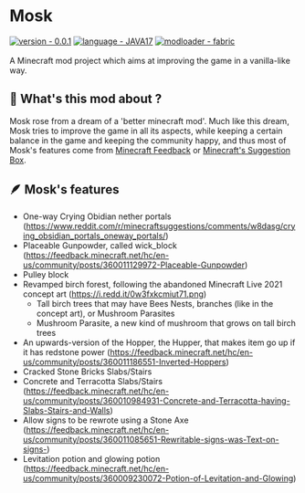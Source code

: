 # Mosk
[![version - 0.0.1](https://img.shields.io/badge/version-0.0.1-blue)]()
[![language - JAVA17](https://img.shields.io/badge/language-JAVA17-orange)]()
[![modloader - fabric](https://img.shields.io/badge/modloader-fabric-informational)]()\
&nbsp;\
A Minecraft mod project which aims at improving the game in a vanilla-like way.

## 🤔 What's this mod about ?
Mosk rose from a dream of a 'better minecraft mod'. Much like this dream, Mosk tries to improve the game in all its aspects, while keeping a certain balance in the game and keeping the community happy, and thus most of Mosk's features come from [Minecraft Feedback](https://feedback.minecraft.net/hc/en-us) or [Minecraft's Suggestion Box](https://www.reddit.com/r/minecraftsuggestions/).

## 🪶 Mosk's features
- One-way Crying Obidian nether portals (https://www.reddit.com/r/minecraftsuggestions/comments/w8dasg/crying_obsidian_portals_oneway_portals/)
- Placeable Gunpowder, called wick_block (https://feedback.minecraft.net/hc/en-us/community/posts/360011129972-Placeable-Gunpowder)
- Pulley block
- Revamped birch forest, following the abandoned Minecraft Live 2021 concept art (https://i.redd.it/0w3fxkcmiut71.png)
  - Tall birch trees that may have Bees Nests, branches (like in the concept art), or Mushroom Parasites
  - Mushroom Parasite, a new kind of mushroom that grows on tall birch trees
- An upwards-version of the Hopper, the Hupper, that makes item go up if it has redstone power (https://feedback.minecraft.net/hc/en-us/community/posts/360011186551-Inverted-Hoppers)
- Cracked Stone Bricks Slabs/Stairs
- Concrete and Terracotta Slabs/Stairs (https://feedback.minecraft.net/hc/en-us/community/posts/360010984931-Concrete-and-Terracotta-having-Slabs-Stairs-and-Walls)
- Allow signs to be rewrote using a Stone Axe (https://feedback.minecraft.net/hc/en-us/community/posts/360011085651-Rewritable-signs-was-Text-on-signs-)
- Levitation potion and glowing potion (https://feedback.minecraft.net/hc/en-us/community/posts/360009230072-Potion-of-Levitation-and-Glowing)
